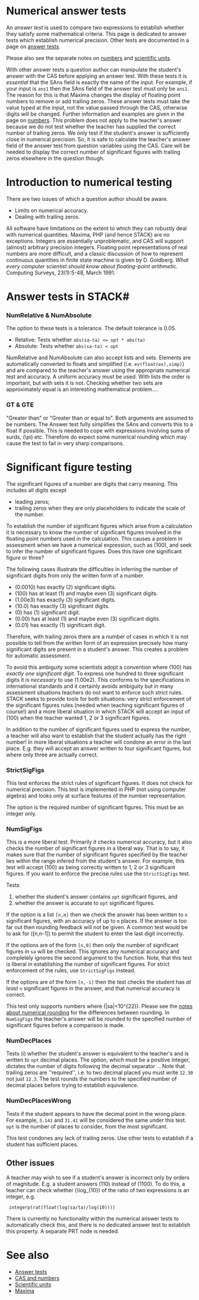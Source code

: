 # Numerical answer tests

An _answer test_ is used to compare two expressions to establish whether they satisfy some mathematical criteria. 
This page is dedicated to answer tests which establish numerical precision.
Other tests are documented in a page on [answer tests](../Authoring/Answer_tests.md).  

Please also see the separate notes on [numbers](../CAS/Numbers.md) and [scientific units](Units.md).  

With other answer tests a question author can manipulate the student's answer with the CAS before applying an answer test.  With these tests it is _essential_ that the SAns field is exactly the name of the input.  For example, if your input is `ans1` then the SAns field of the answer test must only be `ans1`. The reason for this is that Maxima changes the display of floating point numbers to remove or add trailing zeros.  These answer tests must take the value typed at the input, not the value passed through the CAS, otherwise digits will be changed.  Further information and examples are given in the page on [numbers](../CAS/Numbers.md).   This problem does not apply to the teacher's answer because we do not test whether the teacher has supplied the correct number of trailing zeros.  We only test if the student's answer is sufficiently close in numerical precision.  So, it is safe to calculate the teacher's answer field of the answer test from question variables using the CAS.  Care will be needed to display the correct number of significant figures with trailing zeros elsewhere in the question though.

# Introduction to numerical testing #

There are two issues of which a question author should be aware.

* Limits on numerical accuracy.
* Dealing with trailing zeros.

All software have limitations on the extent to which they can robustly deal with numerical quantities.  Maxima, PHP (and hence STACK) are no exceptions.  Integers are essentially unproblematic, and CAS will support (almost) arbitrary precision integers.  Floating point representations of real numbers are more difficult, and a classic discussion of how to represent continuous quantities in finite state machine is given by D. Goldberg. _What every computer scientist should know about floating-point arithmetic._ Computing Surveys, 23(1):5-48, March 1991.

# Answer tests in STACK#

### NumRelative & NumAbsolute ###

The option to these tests is a tolerance.  The default tolerance is 0.05.

* Relative: Tests whether `abs(sa-ta) <= opt * abs(ta)` 
* Absolute: Tests whether `abs(sa-ta) < opt`  

NumRelative  and NumAbsolute can also accept lists and sets.  Elements are automatically converted to floats and simplified (i.e. `ev(float(ex),simp)`) and are compared to the teacher's answer using the appropriate numerical test and accuracy.  A uniform accuracy must be used.  With lists the order is important, but with sets it is not.  Checking whether two sets are approximately equal is an interesting mathematical problem....

### GT & GTE ###

"Greater than" or "Greater than or equal to".  Both arguments are assumed to be numbers. The Answer test fully simplifies the SAns and converts this to a float if possible. This is needed to cope with expressions involving sums of surds, \(\pi\) etc.  Therefore do expect some numerical rounding which may cause the test to fail in very sharp comparisons.

# Significant figure testing #

The significant figures of a number are digits that carry meaning. This includes all digits except

* leading zeros;
* trailing zeros when they are only placeholders to indicate the scale of the number.

To establish the number of significant figures which arise from a calculation it is necessary to know the number of significant figures involved in the floating point numbers used in the calculation.  This causes a problem in assessment when we have a numerical expression, such as \(100\), and seek to infer the number of significant figures.  Does this have one significant figure or three?

The following cases illustrate the difficulties in inferring the number of significant digits from only the written form of a number.

* \(0.0010\) has exactly \(2\) significant digits.
* \(100\) has at least \(1\) and maybe even \(3\) significant digits.
* \(1.00e3\) has exactly \(3\) significant digits.
* \(10.0\) has exactly \(3\) significant digits.
* \(0\) has \(1\) significant digit.
* \(0.00\) has at least \(1\) and maybe even \(3\) significant digits.
* \(0.01\) has exactly \(1\) significant digit.

Therefore, with trailing zeros there are a number of cases in which it is not possible to tell from the written form of an expression precisely how many significant digits are present in a student's answer.  This creates a problem for automatic assessment.

To avoid this ambiguity some scientists adopt a convention where \(100\) has _exactly one significant digit_.  To express one hundred to three significant digits it is _necessary_ to use \(1.00e2\).  This conforms to the specifications in international standards and it certainly avoids ambiguity but in many assessment situations teachers do not want to enforce such strict rules.  STACK seeks to provide tools for both situations:  very strict enforcement of the significant figures rules (needed when teaching significant figures of course!) and a more liberal situation in which STACK will accept an input of \(100\) when the teacher wanted 1, 2 or 3 significant figures.

In addition to the number of significant figures used to express the number, a teacher will also want to establish that the student actually has the right number!  In more liberal situations a teacher will condone an error in the last place.  E.g. they will accept an answer written to four significant figures, but where only three are actually correct.

### StrictSigFigs ####

This test enforces the strict rules of significant figures.  It does not check for numerical precision.  This test is implemented in PHP (not using computer algebra) and looks only at surface features of the number representation.

The option is the required number of significant figures.  This must be an integer only.

### NumSigFigs ####

This is a more liberal test.  Primarily it checks numerical accuracy, but it also checks the number of significant figures in a liberal way.  That is to say, it makes sure that the number of significant figures specified by the teacher lies within the range infered from the student's answer.  For example, this test will accept \(100\) as being correctly written to 1, 2 or 3 significant figures.  If you want to enforce the precise rules use the `StrictSigFigs` test.

Tests 

1. whether the student's answer contains `opt` significant figures, and
2. whether the answer is accurate to `opt` significant figures.   

If the option is a list `[n,m]` then we check the answer has been written to `n` significant figures, with an accuracy of up to `m` places.  If the answer is too far out then rounding feedback will not be given.   A common test would be to ask for \([n,n-1]\) to permit the student to enter the last digit incorrectly.

If the options are of the form `[n,0]` then only the number of significant figures in `sa` will be checked.  This ignores any numerical accuracy and completely ignores the second argument to the function.  Note, that this test is liberal in establishing the number of significant figures.  For strict enforcement of the rules, use `StrictSigFigs` instead.

If the options are of the form `[n,-1]` then the test checks the student has _at least_ `n` significant figures in the answer, and that numerical accuracy is correct.

This test only supports numbers where \(|sa|<10^{22}\).  Please see the [notes about numerical rounding](../CAS/Numbers.md) for the differences between rounding. In `NumSigFigs` the teacher's answer will be rounded to the specified number of significant figures before a comparison is made.

### NumDecPlaces ###

Tests (i) whether the student's answer is equivalent to the teacher's and is written to `opt` decimal places.  The option, which must be a positive integer, dictates the number of digits following the decimal separator `.`.  Note that trailing zeros are ''required'', i.e. to two decimal placed you must write `12.30` not just `12.3`.  The test rounds the numbers to the specified number of decimal places before trying to establish equivalence.


### NumDecPlacesWrong ###

Tests if the student appears to have the decimal point in the wrong place.  For example, `3.141` and `31.41` will be considered the same under this test.  `opt` is the number of places to consider, from the most significant.

This test condones any lack of trailing zeros.  Use other tests to establish if a student has sufficient places.

## Other issues ##

A teacher may wish to see if a student's answer is incorrect only by orders of magnitude.  E.g. a student answers \(110\) instead of \(1100\).  To do this, a teacher can check whether \(\log_{10}\) of the ratio of two expressions is an integer, e.g.

     integerp(rat(float(log(sa/ta)/log(10))))
     
There is currently no functionality within the numerical answer tests to automatically check this, and there is no dedicated answer test to establish this property.  A separate PRT node is needed.



# See also

* [Answer tests](Answer_tests.md)
* [CAS and numbers](../CAS/Numbers.md)
* [Scientific units](Units.md)
* [Maxima](../CAS/Maxima.md)
